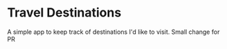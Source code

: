 # Travel Destinations

A simple app to keep track of destinations I'd like to visit.
Small change for PR
